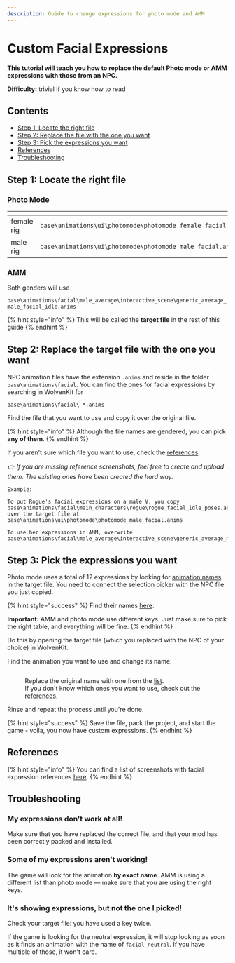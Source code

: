 ```yaml
---
description: Guide to change expressions for photo mode and AMM
---
```


# Custom Facial Expressions

**This tutorial will teach you how to replace the default Photo mode or AMM expressions with those from an NPC.**&#x20;

**Difficulty:** trivial if you know how to read

## Contents

* [Step 1: Locate the right file](broken-reference)
* [Step 2: Replace the file with the one you want](broken-reference)
* [Step 3: Pick the expressions you want](broken-reference)
* [References](broken-reference)
* [Troubleshooting](custom-facial-expressions.md#troubleshooting)

## Step 1: Locate the right file

### Photo Mode

<table data-header-hidden><thead><tr><th width="148"></th><th></th></tr></thead><tbody><tr><td>female rig</td><td><pre><code>base\animations\ui\photomode\photomode_female_facial.anims
</code></pre></td></tr><tr><td>male rig</td><td><pre><code>base\animations\ui\photomode\photomode_male_facial.anims
</code></pre></td></tr></tbody></table>

### AMM

Both genders will use

`base\animations\facial\male_average\interactive_scene\generic_average_male_facial_idle.anims`

{% hint style="info" %}
This will be called the **target file** in the rest of this guide
{% endhint %}

## Step 2: Replace the target file with the one you want

NPC animation files have the extension `.anims` and reside in the folder `base\animations\facial`. You can find the ones for facial expressions by searching in WolvenKit for

```
base\animations\facial\ *.anims
```

Find the file that you want to use and copy it over the original file.

{% hint style="info" %}
Although the file names are gendered, you can pick **any of them**.
{% endhint %}

&#x20;If you aren't sure which file you want to use, check the [references](../../references-lists-and-overviews/cheat-sheet-face-and-skin/cheat-sheet-facial-expressions.md#expression-references-for-individual-npc-files).&#x20;

_👉 If you are missing reference screenshots, feel free to create and upload them. The existing ones have been created the hard way._

```
Example:

To put Rogue's facial expressions on a male V, you copy
base\animations\facial\main_characters\rogue\rogue_facial_idle_poses.anims
over the target file at 
base\animations\ui\photomode\photomode_male_facial.anims

To use her expressions in AMM, overwrite
base\animations\facial\male_average\interactive_scene\generic_average_male_facial_idle.anims
```

## Step 3: Pick the expressions you want

Photo mode uses a total of 12 expressions by looking for [animation names](../../references-lists-and-overviews/cheat-sheet-face-and-skin/cheat-sheet-facial-expressions.md#photo-mode) in the target file. You need to connect the selection picker with the NPC file you just copied.&#x20;

{% hint style="success" %}
Find their names [here](../../references-lists-and-overviews/cheat-sheet-face-and-skin/cheat-sheet-facial-expressions.md).

**Important:** AMM and photo mode use different keys. Just make sure to pick the right table, and everything will be fine.
{% endhint %}

Do this by opening the target file (which you replaced with the NPC of your choice) in WolvenKit.&#x20;

Find the animation you want to use and change its name:

<figure><img src="https://i.imgur.com/KYevLPa.png" alt=""><figcaption><p>Replace the original name with one from the <a href="../../references-lists-and-overviews/cheat-sheet-face-and-skin/cheat-sheet-facial-expressions.md#photo-mode">list</a>. <br>If you don't know which ones you want to use, check out the <a href="../../references-lists-and-overviews/cheat-sheet-face-and-skin/cheat-sheet-facial-expressions.md#expression-references-for-individual-npc-files">references</a>.</p></figcaption></figure>

Rinse and repeat the process until you're done.

{% hint style="success" %}
Save the file, pack the project, and start the game - voila, you now have custom expressions.
{% endhint %}

## References

{% hint style="info" %}
You can find a list of screenshots with facial expression references [here](../../references-lists-and-overviews/cheat-sheet-face-and-skin/cheat-sheet-facial-expressions.md#expression-references-for-individual-npc-files).
{% endhint %}

## Troubleshooting

### My expressions don't work at all!

Make sure that you have replaced the correct file, and that your mod has been correctly packed and installed.

### Some of my expressions aren't working!

The game will look for the animation **by exact name**. AMM is using a different list than photo mode — make sure that you are using the right keys.

### It's showing expressions, but not the one I picked!

Check your target file: you have used a key twice.&#x20;

If the game is looking for the neutral expression, it will stop looking as soon as it finds an animation with the name of `facial_neutral`. If you have multiple of those, it won't care.
